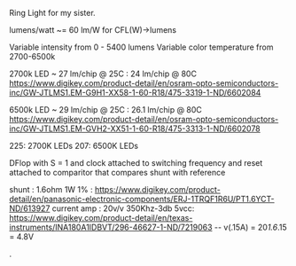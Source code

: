 Ring Light for my sister.

lumens/watt ~= 60 lm/W for CFL(W)->lumens

Variable intensity from 0 - 5400 lumens
Variable color temperature from 2700-6500k

2700k LED ~ 27 lm/chip @ 25C : 24 lm/chip @ 80C
https://www.digikey.com/product-detail/en/osram-opto-semiconductors-inc/GW-JTLMS1.EM-G9H1-XX58-1-60-R18/475-3319-1-ND/6602084

6500k LED ~ 29 lm/chip @ 25C : 26.1 lm/chip @ 80C
https://www.digikey.com/product-detail/en/osram-opto-semiconductors-inc/GW-JTLMS1.EM-GVH2-XX51-1-60-R18/475-3313-1-ND/6602078

225: 2700K LEDs
207: 6500K LEDs

DFlop with S = 1 and clock attached to switching frequency and reset attached to comparitor that compares shunt with reference

shunt : 1.6ohm 1W 1% : https://www.digikey.com/product-detail/en/panasonic-electronic-components/ERJ-1TRQF1R6U/PT1.6YCT-ND/613927
current amp : 20v/v 350Khz-3db 5vcc: https://www.digikey.com/product-detail/en/texas-instruments/INA180A1IDBVT/296-46627-1-ND/7219063
-- v(.15A) = 20*1.6*.15 = 4.8V




.